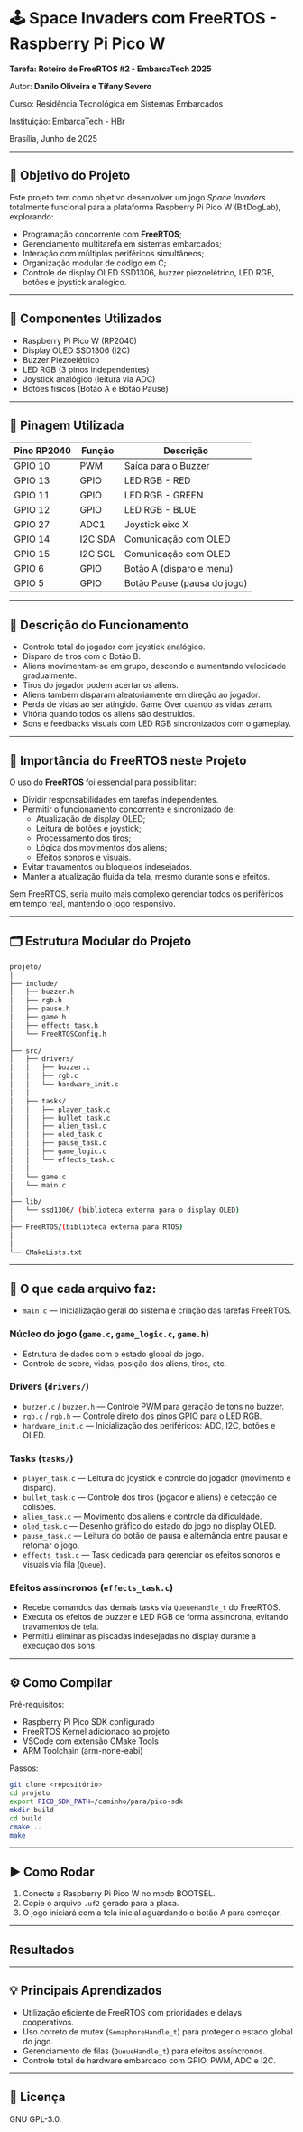 # 🕹️ Space Invaders com FreeRTOS - Raspberry Pi Pico W

**Tarefa: Roteiro de FreeRTOS #2 - EmbarcaTech 2025**

Autor: **Danilo Oliveira e Tífany Severo**

Curso: Residência Tecnológica em Sistemas Embarcados

Instituição: EmbarcaTech - HBr

Brasília, Junho de 2025

---

## 🎯 Objetivo do Projeto

Este projeto tem como objetivo desenvolver um jogo *Space Invaders* totalmente funcional para a plataforma Raspberry Pi Pico W (BitDogLab), explorando:

- Programação concorrente com **FreeRTOS**;
- Gerenciamento multitarefa em sistemas embarcados;
- Interação com múltiplos periféricos simultâneos;
- Organização modular de código em C;
- Controle de display OLED SSD1306, buzzer piezoelétrico, LED RGB, botões e joystick analógico.

---

## 🔧 Componentes Utilizados

- Raspberry Pi Pico W (RP2040)
- Display OLED SSD1306 (I2C)
- Buzzer Piezoelétrico
- LED RGB (3 pinos independentes)
- Joystick analógico (leitura via ADC)
- Botões físicos (Botão A e Botão Pause)

---

## 📌 Pinagem Utilizada

| Pino RP2040 | Função  | Descrição                 |
|-------------|---------|---------------------------|
| GPIO 10     | PWM     | Saída para o Buzzer       |
| GPIO 13     | GPIO    | LED RGB - RED             |
| GPIO 11     | GPIO    | LED RGB - GREEN           |
| GPIO 12     | GPIO    | LED RGB - BLUE            |
| GPIO 27     | ADC1    | Joystick eixo X           |
| GPIO 14     | I2C SDA | Comunicação com OLED      |
| GPIO 15     | I2C SCL | Comunicação com OLED      |
| GPIO 6      | GPIO    | Botão A (disparo e menu)  |
| GPIO 5      | GPIO    | Botão Pause (pausa do jogo)|

---

## 🧠 Descrição do Funcionamento

- Controle total do jogador com joystick analógico.
- Disparo de tiros com o Botão B.
- Aliens movimentam-se em grupo, descendo e aumentando velocidade gradualmente.
- Tiros do jogador podem acertar os aliens.
- Aliens também disparam aleatoriamente em direção ao jogador.
- Perda de vidas ao ser atingido. Game Over quando as vidas zeram.
- Vitória quando todos os aliens são destruídos.
- Sons e feedbacks visuais com LED RGB sincronizados com o gameplay.

---

## 🚀 Importância do FreeRTOS neste Projeto

O uso do **FreeRTOS** foi essencial para possibilitar:

- Dividir responsabilidades em tarefas independentes.
- Permitir o funcionamento concorrente e sincronizado de:
  - Atualização de display OLED;
  - Leitura de botões e joystick;
  - Processamento dos tiros;
  - Lógica dos movimentos dos aliens;
  - Efeitos sonoros e visuais.
- Evitar travamentos ou bloqueios indesejados.
- Manter a atualização fluida da tela, mesmo durante sons e efeitos.

Sem FreeRTOS, seria muito mais complexo gerenciar todos os periféricos em tempo real, mantendo o jogo responsivo.

---

## 🗂 Estrutura Modular do Projeto

```bash
projeto/
│
├── include/
│   ├── buzzer.h
│   ├── rgb.h
│   ├── pause.h
│   ├── game.h
│   ├── effects_task.h
│   └── FreeRTOSConfig.h
│
├── src/
│   ├── drivers/
│   │   ├── buzzer.c
│   │   ├── rgb.c
│   │   └── hardware_init.c
│   │
│   ├── tasks/
│   │   ├── player_task.c
│   │   ├── bullet_task.c
│   │   ├── alien_task.c
│   │   ├── oled_task.c
│   │   ├── pause_task.c
│   │   ├── game_logic.c
│   │   └── effects_task.c
│   │
│   └── game.c
│   └── main.c
│
├── lib/
│   └── ssd1306/ (biblioteca externa para o display OLED)
│
├── FreeRTOS/(biblioteca externa para RTOS)
│
│
└── CMakeLists.txt
```

---

## 📄 O que cada arquivo faz:


* `main.c` — Inicialização geral do sistema e criação das tarefas FreeRTOS.

### Núcleo do jogo (`game.c`, `game_logic.c`, `game.h`)

* Estrutura de dados com o estado global do jogo.
* Controle de score, vidas, posição dos aliens, tiros, etc.

### Drivers (`drivers/`)

* `buzzer.c` / `buzzer.h` — Controle PWM para geração de tons no buzzer.
* `rgb.c` / `rgb.h` — Controle direto dos pinos GPIO para o LED RGB.
* `hardware_init.c` — Inicialização dos periféricos: ADC, I2C, botões e OLED.

### Tasks (`tasks/`)

* `player_task.c` — Leitura do joystick e controle do jogador (movimento e disparo).
* `bullet_task.c` — Controle dos tiros (jogador e aliens) e detecção de colisões.
* `alien_task.c` — Movimento dos aliens e controle da dificuldade.
* `oled_task.c` — Desenho gráfico do estado do jogo no display OLED.
* `pause_task.c` — Leitura do botão de pausa e alternância entre pausar e retomar o jogo.
* `effects_task.c` — Task dedicada para gerenciar os efeitos sonoros e visuais via fila (`Queue`).

### Efeitos assíncronos (`effects_task.c`)

* Recebe comandos das demais tasks via `QueueHandle_t` do FreeRTOS.
* Executa os efeitos de buzzer e LED RGB de forma assíncrona, evitando travamentos de tela.
* Permitiu eliminar as piscadas indesejadas no display durante a execução dos sons.

---

## ⚙️ Como Compilar

Pré-requisitos:

* Raspberry Pi Pico SDK configurado
* FreeRTOS Kernel adicionado ao projeto
* VSCode com extensão CMake Tools
* ARM Toolchain (arm-none-eabi)

Passos:

```bash
git clone <repositório>
cd projeto
export PICO_SDK_PATH=/caminho/para/pico-sdk
mkdir build
cd build
cmake ..
make
```

---

## ▶️ Como Rodar

1. Conecte a Raspberry Pi Pico W no modo BOOTSEL.
2. Copie o arquivo `.uf2` gerado para a placa.
3. O jogo iniciará com a tela inicial aguardando o botão A para começar.

---

## Resultados


---

## 💡 Principais Aprendizados

* Utilização eficiente de FreeRTOS com prioridades e delays cooperativos.
* Uso correto de mutex (`SemaphoreHandle_t`) para proteger o estado global do jogo.
* Gerenciamento de filas (`QueueHandle_t`) para efeitos assíncronos.
* Controle total de hardware embarcado com GPIO, PWM, ADC e I2C.

---




## 📜 Licença
GNU GPL-3.0.
